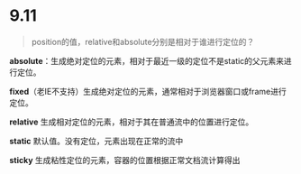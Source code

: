 # 9.11

> position的值，relative和absolute分别是相对于谁进行定位的？

**absolute**：生成绝对定位的元素，相对于最近一级的定位不是static的父元素来进行定位。

**fixed**（老IE不支持）生成绝对定位的元素，通常相对于浏览器窗口或frame进行定位。

**relative** 生成相对定位的元素，相对于其在普通流中的位置进行定位。

**static** 默认值。没有定位，元素出现在正常的流中

**sticky** 生成粘性定位的元素，容器的位置根据正常文档流计算得出